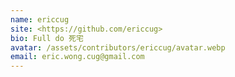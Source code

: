 ```yaml
---
name: ericcug
site: <https://github.com/ericcug>
bio: Full do 死宅
avatar: /assets/contributors/ericcug/avatar.webp
email: eric.wong.cug@gmail.com
---
```

